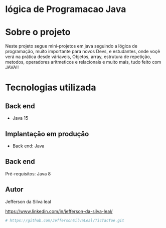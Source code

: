 # lógica de Programacao Java

# Sobre o projeto
Neste projeto segue mini-projetos em java seguindo a lógica de programação, muito importante para novos Devs, e estudantes, onde voçê verá na prática
desde váriaveis, Objetos, array, estrutura de repetição, metodos, operadores aritmeticos e relacionais e muito mais, tudo feito com JAVA!!

# Tecnologias utilizada
## Back end
- Java 15

## Implantação em produção
- Back end: Java

## Back end
Pré-requisitos: Java 8 

## Autor

Jefferson da Silva leal

https://www.linkedin.com/in/jefferson-da-silva-leal/

```bash
# https://github.com/JeffersonSilvaLeal/TicTacToe.git
